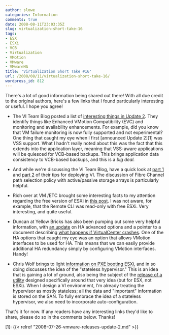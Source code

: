 ```yaml
---
author: slowe
categories: Information
comments: true
date: 2008-08-11T23:03:35Z
slug: virtualization-short-take-16
tags:
- ESX
- ESXi
- VCB
- Virtualization
- VMotion
- VMware
- VMwareHA
title: 'Virtualization Short Take #16'
url: /2008/08/11/virtualization-short-take-16/
wordpress_id: 812
---
```


There's a lot of good information being shared out there! With all due credit to the original authors, here's a few links that I found particularly interesting or useful. I hope you agree!

* The VI Team Blog posted a list of [interesting things in Update 2](http://blogs.vmware.com/vi/2008/08/interesting-ite.html).  They identify things like Enhanced VMotion Compatibility (EVC) and monitoring and availability enhancements. For example, did you know that VM failure monitoring is now fully supported and not experimental? One thing that caught my eye when I first [announced Update 2][1] was VSS support. What I hadn't really noted about this was the fact that this extends into the application layer, meaning that VSS-aware applications will be quiesced for VCB-based backups. This brings application data consistency to VCB-based backups, and this is a _big deal._

* And while we're discussing the VI Team Blog, have a quick look at [part 1](http://blogs.vmware.com/vi/2008/07/top-tips-for-de.html) and [part 2](http://blogs.vmware.com/vi/2008/08/top-tips-for-de.html) of their tips for deploying VI. The discussion of Fibre Channel path selection policy with active/passive storage arrays is particularly helpful.

* Rich over at VM /ETC brought some interesting facts to my attention regarding the free version of ESXi in [this post](http://vmetc.com/2008/08/10/whats-the-difference-between-free-esxi-and-licensed-esxi/). I was not aware, for example, that the Remote CLI was read-only with free ESXi. Very interesting, and quite useful.

* Duncan at Yellow Bricks has also been pumping out some very helpful information, with [an update](http://www.yellow-bricks.com/2008/08/01/update-ha-advanced-options/) on HA advanced options and a pointer to a document describing [what happens if VirtualCenter crashes](http://www.yellow-bricks.com/2008/08/05/what-if-my-virtualcenter-server-crashes/). One of the HA options that caught my eye was an option that allows VMotion interfaces to be used for HA. This means that we can easily provide additional HA redundancy simply by configuring VMotion interfaces. Handy!

* Chris Wolf brings to light [information on PXE booting ESXi](http://www.chriswolf.com/?p=182), and in so doing discusses the idea of the "stateless hypervisor." This is an idea that is gaining a lot of ground, also being the subject of the [release of a utility](http://www.vinternals.com/2008/08/announcing-statelesx-100.html) designed specifically around that very idea (but for ESX, not ESXi). When I design a VI environment, I'm already treating the hypervisor as mostly stateless; all the data and "important" information is stored on the SAN. To fully embrace the idea of a stateless hypervisor, we also need to incorporate auto-configuration.

That's it for now. If any readers have any interesting links they'd like to share, please do so in the comments below. Thanks!

[1]: {{< relref "2008-07-26-vmware-releases-update-2.md" >}}

